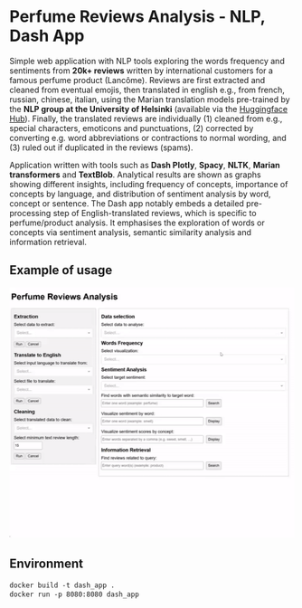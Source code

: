 # Perfume Reviews Analysis - NLP, Dash App

Simple web application with NLP tools exploring the words frequency and sentiments from **20k+ reviews**
written by international customers for a famous perfume product (Lancôme). Reviews are first extracted and cleaned 
from eventual emojis, then translated in english e.g., from french, russian, chinese, italian, 
using the Marian translation models pre-trained by the **NLP group at the University of Helsinki** (available via the 
[Huggingface Hub](https://huggingface.co/docs/transformers/model_doc/marian)). Finally, the translated
reviews are individually (1) cleaned from e.g., special characters, emoticons and punctuations, (2) corrected 
by converting e.g. word abbreviations or contractions to normal wording, and (3) ruled out if duplicated in 
the reviews (spams). 

Application written with tools such as **Dash Plotly**, **Spacy**, **NLTK**, **Marian transformers** and **TextBlob**. Analytical
results are shown as graphs showing different insights, including frequency of concepts, importance of concepts by language,
and distribution of sentiment analysis by word, concept or sentence. The Dash app notably embeds a detailed 
pre-processing step of English-translated reviews, which is specific to perfume/product analysis. It emphasises
the exploration of words or concepts via sentiment analysis, semantic similarity analysis and information retrieval.

## Example of usage

![app_demo](./figures/app_demo.gif)

## Environment
```
docker build -t dash_app .
docker run -p 8080:8080 dash_app
```
